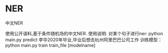 # NER
中文NER

使用公开语料,基于条件随机场的中文NER.
使用说明:
对某个句子进行ner:  python main.py predict 李华2020年毕业,毕业后想去杭州阿里巴巴公司工作
训练模型：python main.py train train_file [modelname]
